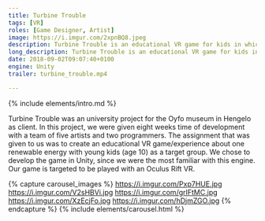 ```yaml
---
title: Turbine Trouble
tags: [VR]
roles: [Game Designer, Artist]
image: https://i.imgur.com/2xpnBQ8.jpeg
description: Turbine Trouble is an educational VR game for kids in which the robot Toby teaches you about tidal energy and underwater pollution.
long_description: Turbine Trouble is an educational VR game for kids in which the robot Toby teaches you about tidal energy and underwater pollution.
date: 2018-09-02T09:07:40+0100
engine: Unity
trailer: turbine_trouble.mp4

---
```



{% include elements/intro.md %}

Turbine Trouble was an university project for the Oyfo museum in Hengelo as client. In this project, we were given eight weeks time of development with a team of five artists and two programmers. The assignment that was given to us was to create an educational VR game/experience about one renewable energy with young kids (age 10) as a target group. We chose to develop the game in Unity, since we were the most familiar with this engine. Our game is targeted to be played with an Oculus Rift VR.


{% capture carousel_images %}
https://i.imgur.com/Pxp7HUE.jpg
https://i.imgur.com/V2sHBVi.jpg
https://i.imgur.com/grIFtMC.jpg
https://i.imgur.com/XzEcjFo.jpg
https://i.imgur.com/hDjmZGO.jpg
{% endcapture %}
{% include elements/carousel.html %}
